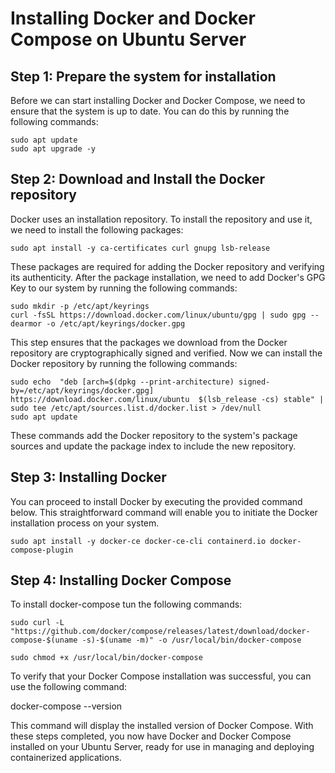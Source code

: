 # Installing Docker and Docker Compose on Ubuntu Server

## Step 1: Prepare the system for installation
Before we can start installing Docker and Docker Compose, we need to ensure that the system is up to date. You can do this by running the following commands:
```
sudo apt update
sudo apt upgrade -y
```
## Step 2: Download and Install the Docker repository
Docker uses an installation repository. To install the repository and use it, we need to install the following packages:
```
sudo apt install -y ca-certificates curl gnupg lsb-release
```
These packages are required for adding the Docker repository and verifying its authenticity.
After the package installation, we need to add Docker's GPG Key to our system by running the following commands:
```
sudo mkdir -p /etc/apt/keyrings
curl -fsSL https://download.docker.com/linux/ubuntu/gpg | sudo gpg --dearmor -o /etc/apt/keyrings/docker.gpg
```
This step ensures that the packages we download from the Docker repository are cryptographically signed and verified.
Now we can install the Docker repository by running the following commands:

```
sudo echo  "deb [arch=$(dpkg --print-architecture) signed-by=/etc/apt/keyrings/docker.gpg] https://download.docker.com/linux/ubuntu  $(lsb_release -cs) stable" | sudo tee /etc/apt/sources.list.d/docker.list > /dev/null
sudo apt update
```
These commands add the Docker repository to the system's package sources and update the package index to include the new repository.

## Step 3: Installing Docker
You can proceed to install Docker by executing the provided command below. This straightforward command will enable you to initiate the Docker installation process on your system.
```
sudo apt install -y docker-ce docker-ce-cli containerd.io docker-compose-plugin
```
## Step 4: Installing Docker Compose
To install docker-compose tun the following commands:

```
sudo curl -L "https://github.com/docker/compose/releases/latest/download/docker-compose-$(uname -s)-$(uname -m)" -o /usr/local/bin/docker-compose
```
```
sudo chmod +x /usr/local/bin/docker-compose
```
To verify that your Docker Compose installation was successful, you can use the following command:

docker-compose --version

This command will display the installed version of Docker Compose.
With these steps completed, you now have Docker and Docker Compose installed on your Ubuntu Server, ready for use in managing and deploying containerized applications.
